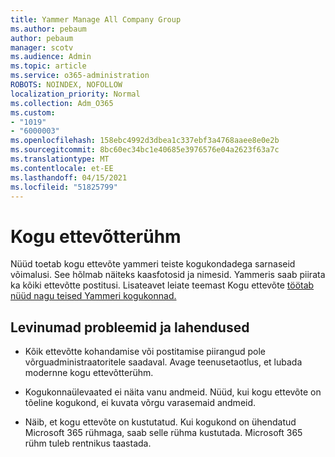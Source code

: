 ```yaml
---
title: Yammer Manage All Company Group
ms.author: pebaum
author: pebaum
manager: scotv
ms.audience: Admin
ms.topic: article
ms.service: o365-administration
ROBOTS: NOINDEX, NOFOLLOW
localization_priority: Normal
ms.collection: Adm_O365
ms.custom:
- "1019"
- "6000003"
ms.openlocfilehash: 158ebc4992d3dbea1c337ebf3a4768aaee8e0e2b
ms.sourcegitcommit: 8bc60ec34bc1e40685e3976576e04a2623f63a7c
ms.translationtype: MT
ms.contentlocale: et-EE
ms.lasthandoff: 04/15/2021
ms.locfileid: "51825799"
---
```

# <a name="all-company-group"></a>Kogu ettevõtterühm

Nüüd toetab kogu ettevõte yammeri teiste kogukondadega sarnaseid võimalusi. See hõlmab näiteks kaasfotosid ja nimesid. Yammeris saab piirata ka kõiki ettevõtte postitusi. Lisateavet leiate teemast Kogu ettevõte [töötab nüüd nagu teised Yammeri kogukonnad.](https://docs.microsoft.com/yammer/manage-yammer-groups/yammer-all-company-yammer-community)

## <a name="common-issues-and-solutions"></a>Levinumad probleemid ja lahendused

- Kõik ettevõtte kohandamise või postitamise piirangud pole võrguadministraatoritele saadaval. Avage teenusetaotlus, et lubada modernne kogu ettevõtterühm.

- Kogukonnaülevaated ei näita vanu andmeid. Nüüd, kui kogu ettevõte on tõeline kogukond, ei kuvata võrgu varasemaid andmeid.

- Näib, et kogu ettevõte on kustutatud. Kui kogukond on ühendatud Microsoft 365 rühmaga, saab selle rühma kustutada. Microsoft 365 rühm tuleb rentnikus taastada.

